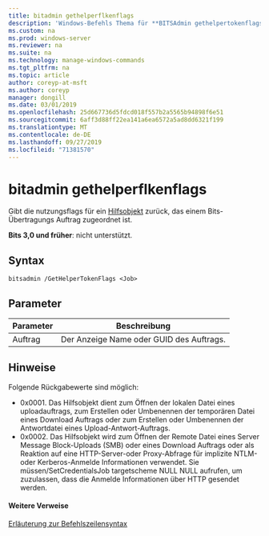 ```yaml
---
title: bitadmin gethelperflkenflags
description: 'Windows-Befehls Thema für **BITSAdmin gethelpertokenflags** : gibt die nutzungsflags für ein Hilfsobjekt zurück, das einem Bits-Übertragungs Auftrag zugeordnet ist.'
ms.custom: na
ms.prod: windows-server
ms.reviewer: na
ms.suite: na
ms.technology: manage-windows-commands
ms.tgt_pltfrm: na
ms.topic: article
author: coreyp-at-msft
ms.author: coreyp
manager: dongill
ms.date: 03/01/2019
ms.openlocfilehash: 25d667736d5fdcd018f557b2a5565b94898f6e51
ms.sourcegitcommit: 6aff3d88ff22ea141a6ea6572a5ad8dd6321f199
ms.translationtype: MT
ms.contentlocale: de-DE
ms.lasthandoff: 09/27/2019
ms.locfileid: "71381570"
---
```

# <a name="bitsadmin-gethelpertokenflags"></a>bitadmin gethelperflkenflags

Gibt die nutzungsflags für ein [Hilfsobjekt](/windows/desktop/bits/helper-tokens-for-bits-transfer-jobs) zurück, das einem Bits-Übertragungs Auftrag zugeordnet ist.

**Bits 3,0 und früher**: nicht unterstützt.

## <a name="syntax"></a>Syntax

```
bitsadmin /GetHelperTokenFlags <Job>
```

## <a name="parameters"></a>Parameter

|Parameter|Beschreibung|
|---------|-----------|
|Auftrag|Der Anzeige Name oder GUID des Auftrags.|

## <a name="remarks"></a>Hinweise

Folgende Rückgabewerte sind möglich:

- 0x0001. Das Hilfsobjekt dient zum Öffnen der lokalen Datei eines uploadauftrags, zum Erstellen oder Umbenennen der temporären Datei eines Download Auftrags oder zum Erstellen oder Umbenennen der Antwortdatei eines Upload-Antwort-Auftrags.
- 0x0002. Das Hilfsobjekt wird zum Öffnen der Remote Datei eines Server Message Block-Uploads (SMB) oder eines Download Auftrags oder als Reaktion auf eine HTTP-Server-oder Proxy-Abfrage für implizite NTLM-oder Kerberos-Anmelde Informationen verwendet. Sie müssen/SetCredentialsJob targetscheme NULL NULL aufrufen, um zuzulassen, dass die Anmelde Informationen über HTTP gesendet werden.

#### <a name="additional-references"></a>Weitere Verweise

[Erläuterung zur Befehlszeilensyntax](command-line-syntax-key.md)

